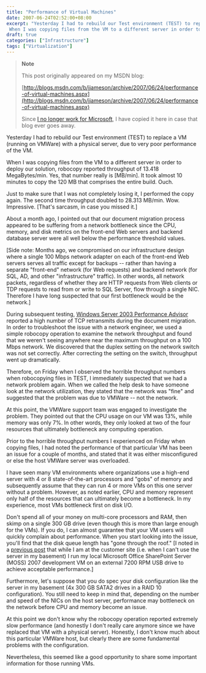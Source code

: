```yaml
---
title: "Performance of Virtual Machines"
date: 2007-06-24T02:52:00+08:00
excerpt: "Yesterday I had to rebuild our Test environment (TEST) to replace a VM (running on VMWare) with a physical server, due to very poor performance of the VM. 
 When I was copying files from the VM to a different server in order to deploy our solution, robocopy..."
draft: true
categories: ["Infrastructure"]
tags: ["Virtualization"]
---
```


> **Note**
>
> This post originally appeared on my MSDN blog:
>
> [http://blogs.msdn.com/b/jjameson/archive/2007/06/24/performance-of-virtual-machines.aspx](http://blogs.msdn.com/b/jjameson/archive/2007/06/24/performance-of-virtual-machines.aspx)
>
> Since [I no longer work for Microsoft](/blog/jjameson/2011/09/02/last-day-with-microsoft), I have copied it here in case that blog ever goes away.

Yesterday I had to rebuild our Test environment (TEST) to replace a VM (running on VMWare) with a physical server, due to very poor performance of the VM.

When I was copying files from the VM to a different server in order to deploy our solution, robocopy reported throughput of 13.418 MegaBytes/min. Yes, that number really is [MB/min]. It took almost 10 minutes to copy the 120 MB that comprises the entire build. Ouch.

Just to make sure that I was not completely losing it, I performed the copy again. The second time throughput doubled to 28.313 MB/min. Wow. Impressive. [That's sarcasm, in case you missed it.]

About a month ago, I pointed out that our document migration process appeared to be suffering from a network bottleneck since the CPU, memory, and disk metrics on the front-end Web servers and backend database server were all well below the performance threshold values.

[Side note: Months ago, we compromised on our infrastructure design where a single 100 Mbps network adapter on each of the front-end Web servers serves all traffic except for backups -- rather than having a separate "front-end" network (for Web requests) and backend network (for SQL, AD, and other "infrastructure" traffic). In other words, all network packets, regardless of whether they are HTTP requests from Web clients or TDP requests to read from or write to SQL Server, flow through a single NIC. Therefore I have long suspected that our first bottleneck would be the network.]

During subsequent testing, [Windows Server 2003 Performance Advisor](http://www.microsoft.com/downloads/details.aspx?FamilyID=09115420-8c9d-46b9-a9a5-9bffcd237da2&DisplayLang=en) reported a high number of TCP retransmits during the document migration. In order to troubleshoot the issue with a network engineer, we used a simple robocopy operation to examine the network throughput and found that we weren't seeing anywhere near the maximum throughput on a 100 Mbps network. We discovered that the duplex setting on the network switch was not set correctly. After correcting the setting on the switch, throughput went up dramatically.

Therefore, on Friday when I observed the horrible throughput numbers when robocopying files in TEST, I immediately suspected that we had a network problem again. When we called the help desk to have someone look at the network utilization, they stated that the network was "fine" and suggested that the problem was due to VMWare -- not the network.

At this point, the VMWare support team was engaged to investigate the problem. They pointed out that the CPU usage on our VM was 13%, while memory was only 7%. In other words, they only looked at two of the four resources that ultimately bottleneck any computing operation.

Prior to the horrible throughput numbers I experienced on Friday when copying files, I had noted the performance of that particular VM has been an issue for a couple of months, and stated that it was either misconfigured or else the host VMWare server was overloaded.

I have seen many VM environments where organizations use a high-end server with 4 or 8 state-of-the-art processors and "gobs" of memory and subsequently assume that they can run 4 or more VMs on this one server without a problem. However, as noted earlier, CPU and memory represent only half of the resources that can ultimately become a bottleneck. In my experience, most VMs bottleneck first on disk I/O.

Don't spend all of your money on multi-core processors and RAM, then skimp on a single 300 GB drive (even though this is more than large enough for the VMs). If you do, I can almost guarantee that your VM users will quickly complain about performance. When you start looking into the issue, you'll find that the disk queue length has "gone through the roof." [I noted in a [previous post](/blog/jjameson/2007/06/09/virtual-server-issues) that while I am at the customer site (i.e. when I can't use the server in my basement) I run my local Microsoft Office SharePoint Server (MOSS) 2007 development VM on an external 7200 RPM USB drive to achieve acceptable performance.]

Furthermore, let's suppose that you do spec your disk configuration like the server in my basement (4x 300 GB SATA2 drives in a RAID 10 configuration). You still need to keep in mind that, depending on the number and speed of the NICs on the host server, performance may bottleneck on the network before CPU and memory become an issue.

At this point we don't know why the robocopy operation reported extremely slow performance (and honestly I don't really care anymore since we have replaced that VM with a physical server). Honestly, I don't know much about this particular VMWare host, but clearly there are some fundamental problems with the configuration.

Nevertheless, this seemed like a good opportunity to share some important information for those running VMs.

